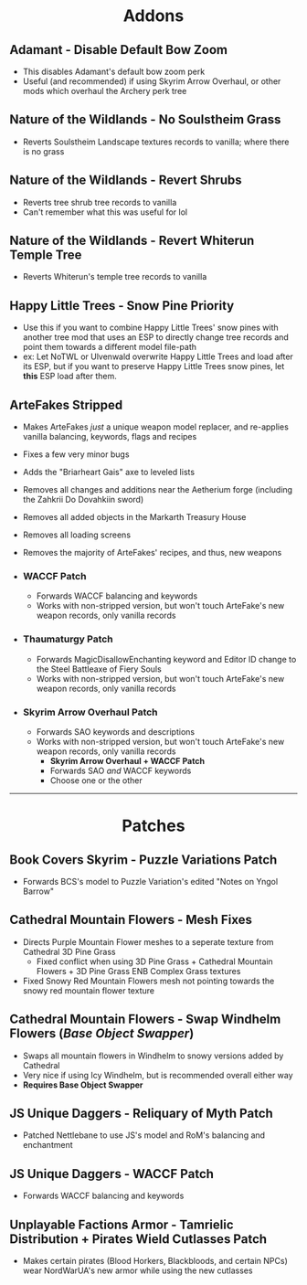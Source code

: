 <b><h1 align="center">Addons</h1></b>

## **Adamant - Disable Default Bow Zoom**
- This disables Adamant's default bow zoom perk
- Useful (and recommended) if using Skyrim Arrow Overhaul, or other mods which overhaul the Archery perk tree

## **Nature of the Wildlands - No Soulstheim Grass**
- Reverts Soulstheim Landscape textures records to vanilla; where there is no grass

## **Nature of the Wildlands - Revert Shrubs**
- Reverts tree shrub tree records to vanilla
- Can't remember what this was useful for lol

## **Nature of the Wildlands - Revert Whiterun Temple Tree**
- Reverts Whiterun's temple tree records to vanilla

## **Happy Little Trees - Snow Pine Priority**
- Use this if you want to combine Happy Little Trees' snow pines with another tree mod that uses an ESP to directly change tree records and point them towards a different model file-path
- ex: Let NoTWL or Ulvenwald overwrite Happy Little Trees and load after its ESP, but if you want to preserve Happy Little Trees snow pines, let **this** ESP load after them.

## **ArteFakes Stripped**
- Makes ArteFakes *just* a unique weapon model replacer, and re-applies vanilla balancing, keywords, flags and recipes
- Fixes a few very minor bugs
- Adds the "Briarheart Gais" axe to leveled lists
- Removes all changes and additions near the Aetherium forge (including the Zahkrii Do Dovahkiin sword)
- Removes all added objects in the Markarth Treasury House
- Removes all loading screens
- Removes the majority of ArteFakes' recipes, and thus, new weapons

- ### **WACCF Patch**
  - Forwards WACCF balancing and keywords
  - Works with non-stripped version, but won't touch ArteFake's new weapon records, only vanilla records

- ### **Thaumaturgy Patch**
  - Forwards MagicDisallowEnchanting keyword and Editor ID change to the Steel Battleaxe of Fiery Souls
  - Works with non-stripped version, but won't touch ArteFake's new weapon records, only vanilla records

- ### **Skyrim Arrow Overhaul Patch**
  - Forwards SAO keywords and descriptions
  - Works with non-stripped version, but won't touch ArteFake's new weapon records, only vanilla records
	- **Skyrim Arrow Overhaul + WACCF Patch**
	- Forwards SAO *and* WACCF keywords
	- Choose one or the other


***


<b><h1 align="center">Patches</h1></b>

## **Book Covers Skyrim - Puzzle Variations Patch**
- Forwards BCS's model to Puzzle Variation's edited "Notes on Yngol Barrow"

## **Cathedral Mountain Flowers - Mesh Fixes**
- Directs Purple Mountain Flower meshes to a seperate texture from Cathedral 3D Pine Grass
  - Fixed conflict when using 3D Pine Grass + Cathedral Mountain Flowers + 3D Pine Grass ENB Complex Grass textures
- Fixed Snowy Red Mountain Flowers mesh not pointing towards the snowy red mountain flower texture

## **Cathedral Mountain Flowers - Swap Windhelm Flowers** (*Base Object Swapper*)
- Swaps all mountain flowers in Windhelm to snowy versions added by Cathedral
- Very nice if using Icy Windhelm, but is recommended overall either way
- **Requires Base Object Swapper**

## **JS Unique Daggers - Reliquary of Myth Patch**
- Patched Nettlebane to use JS's model and RoM's balancing and enchantment

## **JS Unique Daggers - WACCF Patch**
- Forwards WACCF balancing and keywords

## **Unplayable Factions Armor - Tamrielic Distribution + Pirates Wield Cutlasses Patch**
- Makes certain pirates (Blood Horkers, Blackbloods, and certain NPCs) wear NordWarUA's new armor while using the new cutlasses
